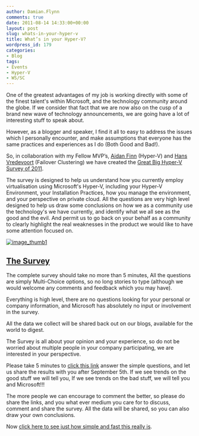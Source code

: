 ```yaml
---
author: Damian.Flynn
comments: true
date: 2011-08-14 14:33:00+00:00
layout: post
slug: whats-in-your-hyper-v
title: What’s in your Hyper-V?
wordpress_id: 179
categories:
- Blog
tags:
- Events
- Hyper-V
- WS/SC
---
```


One of the greatest advantages of my job is working directly with some of the finest talent's within Microsoft, and the technology community around the globe. If we consider that fact that we are now also on the cusp of a brand new wave of technology announcements, we are going have a lot of interesting stuff to speak about.

However, as a blogger and speaker, I find it all to easy to address the issues which I personally encounter, and make assumptions that everyone has the same practices and experiences as I do (Both Good and Bad!).

So, in collaboration with my Fellow MVP’s, [Aidan Finn](http://www.aidanfinn.com/) (Hyper-V) and [Hans Vredevoort](http://www.hyper-v.nu/) (Failover Clustering) we have created the [Great Big Hyper-V Survey of 2011](http://kwiksurveys.com/?u=BigHyperVSurvey2011).

The survey is designed to help us understand how you currently employ virtualisation using Microsoft's Hyper-V, including your Hyper-V Environment, your Installation Practices, how you manage the environment, and your perspective on private cloud. All the questions are very high level designed to help us draw some conclusions on how we as a community use the technology's we have currently, and identify what we all see as the good and the evil. And permit us to go back on your behalf as a community to clearly highlight the real weaknesses in the product we would like to have some attention focused on.

[![image_thumb1](/assets/posts/2014/02/image_thumb1_thumb1.png)](/assets/posts/2014/02/image_thumb11.png)

## [The Survey](http://kwiksurveys.com/?u=BigHyperVSurvey2011)

The complete survey should take no more than 5 minutes, All the questions are simply Multi-Choice options, so no long stories to type (although we would welcome any comments and feedback which you may have).

Everything is high level, there are no questions looking for your personal or company information, and Microsoft has absolutely no input or involvement in the survey. 

All the data we collect will be shared back out on our blogs, available for the world to digest.

The Survey is all about your opinion and your experience, so do not be worried about multiple people in your company participating, we are interested in your perspective.

Please take 5 minutes to [click this link](http://kwiksurveys.com/?u=BigHyperVSurvey2011) answer the simple questions, and let us share the results with you after September 5th. If we see trends on the good stuff we will tell you, If we see trends on the bad stuff, we will tell you and Microsoft!!!

The more people we can encourage to comment the better, so please do share the links, and you what ever medium you care for to discuss, comment and share the survey. All the data will be shared, so you can also draw your own conclusions.

Now [click here to see just how simple and fast this really is](http://kwiksurveys.com/?u=BigHyperVSurvey2011).
